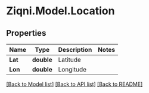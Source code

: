
# Ziqni.Model.Location

## Properties

Name | Type | Description | Notes
------------ | ------------- | ------------- | -------------
**Lat** | **double** | Latitude | 
**Lon** | **double** | Longitude | 

[[Back to Model list]](../README.md#documentation-for-models)
[[Back to API list]](../README.md#documentation-for-api-endpoints)
[[Back to README]](../README.md)

